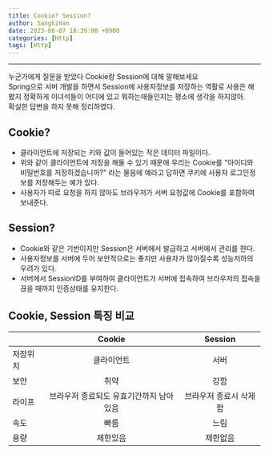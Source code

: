 ```yaml
---
title: Cookie? Session?
author: SangkiHan
date: 2023-06-07 18:39:00 +0900
categories: [Http]
tags: [Http]
---
```

------------

누군가에게 질문을 받았다 Cookie랑 Session에 대해 말해보세요  
Spring으로 서버 개발을 하면서 Session에 사용자정보를 저장하는 역활로 사용은 해봤지 정확하게 이녀석들이 어디에 있고 뭐하는애들인지는 평소에 생각을 하지않아.  
확실한 답변을 하지 못해 정리하였다.

## Cookie?
-   클라이언트에 저장되는 키와 값이 들어있는 작은 데이터 파일이다.
-   위와 같이 클라이언트에 저장을 해둘 수 있기 때문에 우리는 Cookie를 "아이디와 비밀번호를 저장하겠습니까?" 라는 물음에 예라고 답하면 쿠키에 사용자 로그인정보를 저장해두는 예가 있다.
-   사용자가 따로 요청을 하지 않아도 브라우저가 서버 요청값에 Cookie를 포함하여 보내준다.

## Session?
-   Cookie와 같은 기반이지만 Session은 서버에서 발급하고 서버에서 관리를 한다.
-   사용자정보를 서버에 두어 보안적으로는 좋지만 사용자가 많아질수록 성능저하의 우려가 있다.
-   서버에서 SessionID를 부여하여 클라이언트가 서버에 접속하여 브라우저의 접속을 끊을 때까지 인증상태를 유지한다.

## Cookie, Session 특징 비교

||Cookie|Session|
|---|:---:|:---:|
|저장위치|클라이언트|서버|
|보안|취약|강함|
|라이프|브라우저 종료되도 유효기간까지 남아있음|브라우저 종료시 삭제함|
|속도|빠름|느림|
|용량|제한있음|제한없음|


